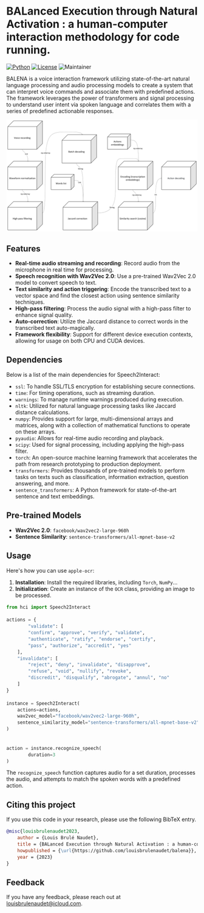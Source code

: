# BALanced Execution through Natural Activation : a human-computer interaction methodology for code running.
[![Python](https://img.shields.io/pypi/pyversions/tensorflow.svg)](https://badge.fury.io/py/tensorflow) [![License](https://img.shields.io/badge/License-Apache_2.0-blue.svg)](https://opensource.org/licenses/Apache-2.0) ![Maintainer](https://img.shields.io/badge/maintainer-@louisbrulenaudet-blue)

BALENA is a voice interaction framework utilizing state-of-the-art natural language processing and audio processing models to create a system that can interpret voice commands and associate them with predefined actions. The framework leverages the power of transformers and signal processing to understand user intent via spoken language and correlates them with a series of predefined actionable responses.

![Plot](https://github.com/louisbrulenaudet/balena/blob/main/thumbnail.png?raw=true)

## Features
- **Real-time audio streaming and recording**: Record audio from the microphone in real time for processing.
- **Speech recognition with Wav2Vec 2.0**: Use a pre-trained Wav2Vec 2.0 model to convert speech to text.
- **Text similarity and action triggering**: Encode the transcribed text to a vector space and find the closest action using sentence similarity techniques.
- **High-pass filtering**: Process the audio signal with a high-pass filter to enhance signal quality.
- **Auto-correction**: Utilize the Jaccard distance to correct words in the transcribed text auto-magically.
- **Framework flexibility**: Support for different device execution contexts, allowing for usage on both CPU and CUDA devices.

## Dependencies

Below is a list of the main dependencies for Speech2Interact:
- `ssl`: To handle SSL/TLS encryption for establishing secure connections.
- `time`: For timing operations, such as streaming duration.
- `warnings`: To manage runtime warnings produced during execution.
- `nltk`: Utilized for natural language processing tasks like Jaccard distance calculations.
- `numpy`: Provides support for large, multi-dimensional arrays and matrices, along with a collection of mathematical functions to operate on these arrays.
- `pyaudio`: Allows for real-time audio recording and playback.
- `scipy`: Used for signal processing, including applying the high-pass filter.
- `torch`: An open-source machine learning framework that accelerates the path from research prototyping to production deployment.
- `transformers`: Provides thousands of pre-trained models to perform tasks on texts such as classification, information extraction, question answering, and more.
- `sentence_transformers`: A Python framework for state-of-the-art sentence and text embeddings.

## Pre-trained Models

- **Wav2Vec 2.0**: `facebook/wav2vec2-large-960h`
- **Sentence Similarity**: `sentence-transformers/all-mpnet-base-v2`

## Usage
Here's how you can use `apple-ocr`:

1. **Installation**: Install the required libraries, including `Torch`, `NumPy`...
2. **Initialization**: Create an instance of the `OCR` class, providing an image to be processed.

```python
from hci import Speech2Interact

actions = {
		"validate": [
        "confirm", "approve", "verify", "validate", 
        "authenticate", "ratify", "endorse", "certify", 
        "pass", "authorize", "accredit", "yes"
    ],
    "invalidate": [
        "reject", "deny", "invalidate", "disapprove", 
        "refuse", "void", "nullify", "revoke", 
        "discredit", "disqualify", "abrogate", "annul", "no"
    ]
}

instance = Speech2Interact(
    actions=actions,
    wav2vec_model="facebook/wav2vec2-large-960h", 
    sentence_similarity_model="sentence-transformers/all-mpnet-base-v2"
)


action = instance.recognize_speech(
		duration=3
)
```
The `recognize_speech` function captures audio for a set duration, processes the audio, and attempts to match the spoken words with a predefined action.

## Citing this project
If you use this code in your research, please use the following BibTeX entry.

```BibTeX
@misc{louisbrulenaudet2023,
	author = {Louis Brulé Naudet},
	title = {BALanced Execution through Natural Activation : a human-computer interaction methodology for code running},
	howpublished = {\url{https://github.com/louisbrulenaudet/balena}},
	year = {2023}
}

```
## Feedback
If you have any feedback, please reach out at [louisbrulenaudet@icloud.com](mailto:louisbrulenaudet@icloud.com).